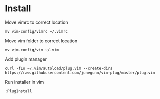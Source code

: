 # Install

Move vimrc to correct location

```shell
mv vim-config/vimrc ~/.vimrc
```

Move vim folder to correct location

```shell
mv vim-config/vim ~/.vim
```

Add plugin manager

```shell
curl -fLo ~/.vim/autoload/plug.vim --create-dirs https://raw.githubusercontent.com/junegunn/vim-plug/master/plug.vim
```

Run installer in vim

```shell
:PlugInstall
```
